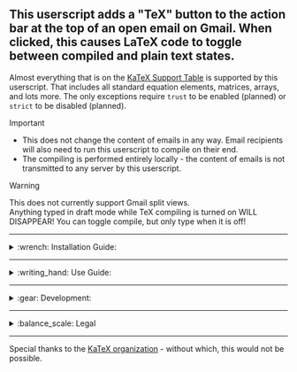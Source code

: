 ## This userscript adds a "TeX" button to the action bar at the top of an open email on Gmail. When clicked, this causes LaTeX code to toggle between compiled and plain text states.

Almost everything that is on the [KaTeX Support Table](https://katex.org/docs/support_table) is supported by this userscript. That includes all standard equation elements, matrices, arrays, and lots more.
The only exceptions require `trust` to be enabled (planned) or `strict` to be disabled (planned).

> [!IMPORTANT]
> * This does not change the content of emails in any way. Email recipients will also need to run this userscript to compile on their end.<br>
> * The compiling is performed entirely locally - the content of emails is not transmitted to any server by this userscript.

> [!WARNING]
> This does not currently support Gmail split views.<br>
> Anything typed in draft mode while TeX compiling is turned on WILL DISAPPEAR! You can toggle compile, but only type when it is off!


---
<details>
<summary>:wrench: Installation Guide:</summary>

This requires the use of a browser script manager. Violentmonkey is recommended, but other options should also be compatible.
* [Chrome](https://chromewebstore.google.com/detail/violentmonkey/jinjaccalgkegednnccohejagnlnfdag)
* [Firefox](https://addons.mozilla.org/en-US/firefox/addon/violentmonkey/)
* [Edge](https://microsoftedge.microsoft.com/addons/detail/violentmonkey/eeagobfjdenkkddmbclomhiblgggliao)
* [Opera](https://github.com/OpenUserJs/OpenUserJS.org/wiki/Violentmonkey-for-Opera)
* [Safari](https://apps.apple.com/us/app/meddlemonkey/id1539631953?mt=12)

Once you have a browser script manager extension installed on your browser:
* Click [this link](https://github.com/LoganJFisher/LaTeX-for-Gmail/raw/refs/heads/main/LaTeX-for-Gmail.user.js)
* On the new tab, click "Install" (on the left for Violentmonkey)
* Refresh any open Gmail tabs
</details>


---
<details>
<summary>:writing_hand: Use Guide:</summary>

LaTeX code is compiled automatically upon opening an email or expanding an email in a chain. To toggle it off (or back on), click the $\TeX$ button on the action bar at the top of the email.

$~~~~$:accessibility: Shift+L also works as a shortcut to toggle TeX compiling.

[KaTeX-supported environments](https://katex.org/docs/support_table) (i.e. anything on their list which starts with `\begin`) (e.g. `\begin{bmatrix}` and `\begin{array}`) can be called at any place in an email. In addition to these, a set of additional delimiters have been added to allow you to create inline and display math environments with ease.

$~~~~$**Accepted math environment delimiters include:**
* Inline mode:
  * `[; ... ;]` <!-- This is from "TeXTheWorld" and "Mathjax for Reddit" -->
  * `\( ... \)`
  * `\begin{math} ... \end{math}`
* Display mode:
  * `[(; ... ;)]` <!-- This is from "TeXTheWorld" and "Mathjax for Reddit" -->
  * `\[ ... \]`
  * `\begin{displaymath} ... \end{displaymath}`
  * `\begin{equation} ... \end{equation}` — *Numerated*

:bulb: Use `\displaystyle` inside inline delimiters to compile as display mode with line breaks. <br>
$~~~~~~$ Example: `\(\displaystyle E=mc^{2}\)`
 
![Example of LaTeX for Gmail in action](https://i.imgur.com/zEIsQeL.png)
</details>

 
 ---
<details>
<summary>:gear: Development:</summary>

**If you would like to contribute, these fixes & additions are the current priorities (but suggestions are welcome):**
* :bug: Bugs:
  * Fix data loss in draft when toggling off compile (at the very least, disable the ability to type while compile is active)
    * If the disable route is taken, add a banner that appears in the draft window when compile is on, explaining that compile needs to be turned off to continue typing.
* :gem: Features:
  * Change shortcut (perhaps to `ctrl+alt+L`) to be more easily compatible with draft mode.
    * Should it be possible to right-click the TeX button to customize this? How would that information be saved that wouldn't be wiped with a subsequent userscript update?
  * Remove current button control of (but keep shortcut control of), and create dedicated buttons to toggle TeX compile for:
    * Reply draft
    * Compose draft
  * Support for Gmail vertical split and horizontal split modes.
  * Enable [trust option](https://katex.org/docs/options) to allow use of `\href`, `\includegraphics`, and `\url`.
  * Disable [strict option](https://katex.org/docs/options) to allow more flexible LaTeX and use of `\htmlClass`, `\htmlData`, `\htmlId`, and `\htmlStyle` (all also require enabling trust option).
  * Add [TikZJax](https://github.com/kisonecat/tikzjax) support.
    * Completely unrelated to KaTeX, but should be compatible.
    * TikZ uses `\begin{tikzpicture}` delimiters.
  * Change equation numeration to maintain a count throughout emails in a chain, keeping track even when minimized.
  * Add descriptive comments to the userscript to accomodate code reviews and user edits.
* :thought_balloon: Pipe Dreams:
  * These will most likely not be pursued, barring a contributor deciding to take the initiative on their own:
    * Support for other popular email services (e.g. Outlook, Yahoo Mail, ProtonMail, AOL Mail, etc.).
      * This project would then be renamed "LaTeX for Email".
    * Incorporate [LaTeX.js](https://latex.js.org/).
      * This was briefly toyed with, but only partial support with lots of issues was achieved.
        * It seems the ideal would be to still use KaTeX for math environments due to superior handling there, but LaTeX.js for general document formatting.
</details>

---
<details>
<summary>:balance_scale: Legal</summary>
This userscript, LaTeX for Gmail, is an independent project and is not affiliated with, endorsed, sponsored, or supported by Google LLC, Alphabet Inc., or any of their subsidiaries. The aforementioned entities are not responsible for any issues, damages, or consequences arising from the use of this userscript. By using this userscript, you acknowledge that you are doing so at your own risk and agree to hold Google LLC, Alphabet Inc., and their respective affiliates harmless from any claims, losses, or damages arising from your use of this userscript.

Google LLC reserves the right to request that the distribution of this userscript be ceased, or that the userscript or this Github repository be altered, if it violates Google's terms of service, policies, or guidelines, or if it causes harm to Google's reputation, user experience, or data privacy.

The MIT license under which this userscript is distributed can be viewed [here](https://github.com/LoganJFisher/LaTeX-for-Gmail/blob/main/LICENSE).
</details>

---
Special thanks to the [KaTeX organization](https://katex.org/) - without which, this would not be possible.
